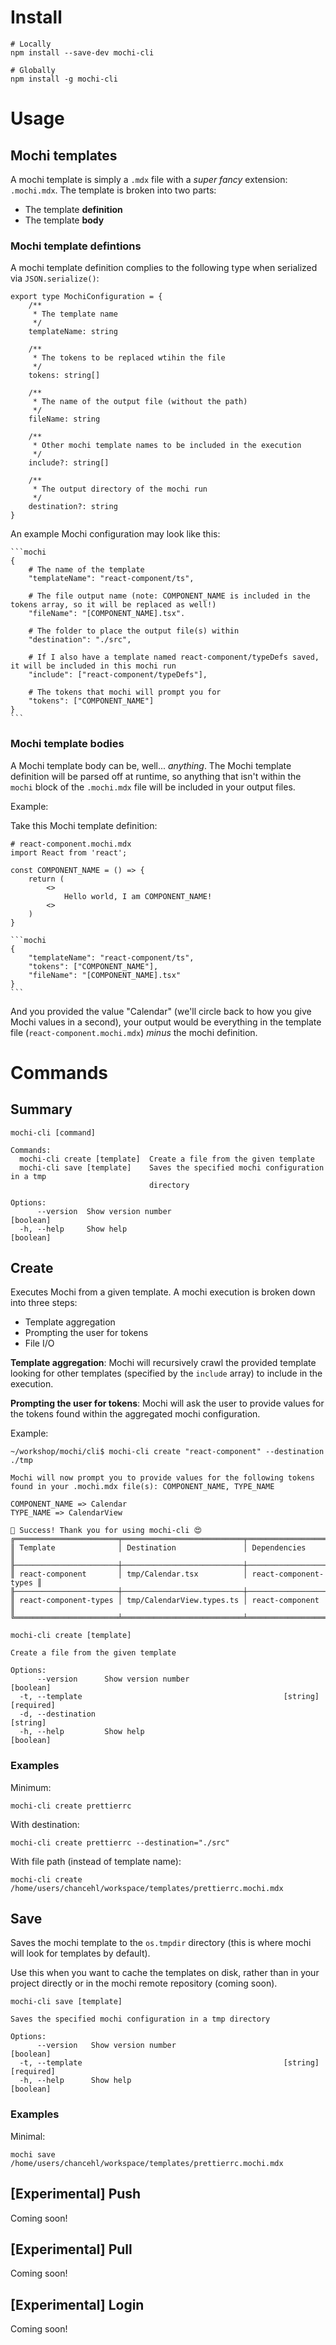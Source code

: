 # Install

```
# Locally
npm install --save-dev mochi-cli

# Globally
npm install -g mochi-cli
```

# Usage

## Mochi templates

A mochi template is simply a `.mdx` file with a _super fancy_ extension: `.mochi.mdx`. The template is broken into two parts:

-   The template **definition**
-   The template **body**

### Mochi template defintions

A mochi template definition complies to the following type when serialized via `JSON.serialize()`:

```
export type MochiConfiguration = {
    /**
     * The template name
     */
    templateName: string

    /**
     * The tokens to be replaced wtihin the file
     */
    tokens: string[]

    /**
     * The name of the output file (without the path)
     */
    fileName: string

    /**
     * Other mochi template names to be included in the execution
     */
    include?: string[]

    /**
     * The output directory of the mochi run
     */
    destination?: string
}
```

An example Mochi configuration may look like this:

````
```mochi
{
    # The name of the template
    "templateName": "react-component/ts",

    # The file output name (note: COMPONENT_NAME is included in the tokens array, so it will be replaced as well!)
    "fileName": "[COMPONENT_NAME].tsx".

    # The folder to place the output file(s) within
    "destination": "./src",

    # If I also have a template named react-component/typeDefs saved, it will be included in this mochi run
    "include": ["react-component/typeDefs"],

    # The tokens that mochi will prompt you for
    "tokens": ["COMPONENT_NAME"]
}
```
````

### Mochi template bodies

A Mochi template body can be, well... _anything_. The Mochi template definition will be parsed off at runtime, so anything that isn't within the `mochi` block of the `.mochi.mdx` file will be included in your output files.

Example:

Take this Mochi template definition:

````
# react-component.mochi.mdx
import React from 'react';

const COMPONENT_NAME = () => {
    return (
        <>
            Hello world, I am COMPONENT_NAME!
        <>
    )
}

```mochi
{
    "templateName": "react-component/ts",
    "tokens": ["COMPONENT_NAME"],
    "fileName": "[COMPONENT_NAME].tsx"
}
```
````

And you provided the value "Calendar" (we'll circle back to how you give Mochi values in a second), your output would be everything in the template file (`react-component.mochi.mdx`) _minus_ the mochi definition.

# Commands

## Summary

```
mochi-cli [command]

Commands:
  mochi-cli create [template]  Create a file from the given template
  mochi-cli save [template]    Saves the specified mochi configuration in a tmp
                               directory

Options:
      --version  Show version number                                   [boolean]
  -h, --help     Show help                                             [boolean]
```

## Create

Executes Mochi from a given template. A mochi execution is broken down into three steps:

-   Template aggregation
-   Prompting the user for tokens
-   File I/O

**Template aggregation**: Mochi will recursively crawl the provided template looking for other templates (specified by the `include` array) to include in the execution.

**Prompting the user for tokens**: Mochi will ask the user to provide values for the tokens found within the aggregated mochi configuration.

Example:

```
~/workshop/mochi/cli$ mochi-cli create "react-component" --destination ./tmp

Mochi will now prompt you to provide values for the following tokens found in your .mochi.mdx file(s): COMPONENT_NAME, TYPE_NAME

COMPONENT_NAME => Calendar
TYPE_NAME => CalendarView

🥳 Success! Thank you for using mochi-cli 😍
╔═══════════════════════╤═══════════════════════════╤═══════════════════════╗
║ Template              │ Destination               │ Dependencies          ║
╟───────────────────────┼───────────────────────────┼───────────────────────╢
║ react-component       │ tmp/Calendar.tsx          │ react-component-types ║
╟───────────────────────┼───────────────────────────┼───────────────────────╢
║ react-component-types │ tmp/CalendarView.types.ts │ react-component       ║
╚═══════════════════════╧═══════════════════════════╧═══════════════════════╝
```

```
mochi-cli create [template]

Create a file from the given template

Options:
      --version      Show version number                               [boolean]
  -t, --template                                             [string] [required]
  -d, --destination                                                     [string]
  -h, --help         Show help                                         [boolean]
```

### Examples

Minimum:

```
mochi-cli create prettierrc
```

With destination:

```
mochi-cli create prettierrc --destination="./src"
```

With file path (instead of template name):

```
mochi-cli create /home/users/chancehl/workspace/templates/prettierrc.mochi.mdx
```

## Save

Saves the mochi template to the `os.tmpdir` directory (this is where mochi will look for templates by default).

Use this when you want to cache the templates on disk, rather than in your project directly or in the mochi remote repository (coming soon).

```
mochi-cli save [template]

Saves the specified mochi configuration in a tmp directory

Options:
      --version   Show version number                                  [boolean]
  -t, --template                                             [string] [required]
  -h, --help      Show help                                            [boolean]
```

### Examples

Minimal:

```
mochi save /home/users/chancehl/workspace/templates/prettierrc.mochi.mdx
```

## [Experimental] Push

Coming soon!

## [Experimental] Pull

Coming soon!

## [Experimental] Login

Coming soon!
